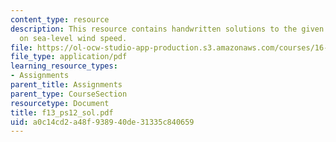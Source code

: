 ```yaml
---
content_type: resource
description: This resource contains handwritten solutions to the given problem set
  on sea-level wind speed.
file: https://ol-ocw-studio-app-production.s3.amazonaws.com/courses/16-01-unified-engineering-i-ii-iii-iv-fall-2005-spring-2006/a0c14cd2a48f938940de31335c840659_f13_ps12_sol.pdf
file_type: application/pdf
learning_resource_types:
- Assignments
parent_title: Assignments
parent_type: CourseSection
resourcetype: Document
title: f13_ps12_sol.pdf
uid: a0c14cd2-a48f-9389-40de-31335c840659
---
```

